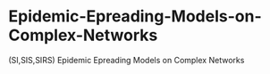 # Epidemic-Epreading-Models-on-Complex-Networks
(SI,SIS,SIRS) Epidemic Epreading Models on Complex Networks
